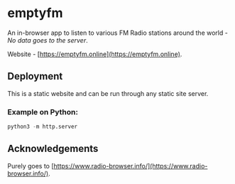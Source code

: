 # emptyfm
An in-browser app to listen to various FM Radio stations around the world - _No data goes to the server_.

Website - [https://emptyfm.online](https://emptyfm.online).

## Deployment

This is a static website and can be run through any static site server.

### Example on Python:
```python
python3 -m http.server
```

## Acknowledgements
Purely goes to [https://www.radio-browser.info/](https://www.radio-browser.info/).
